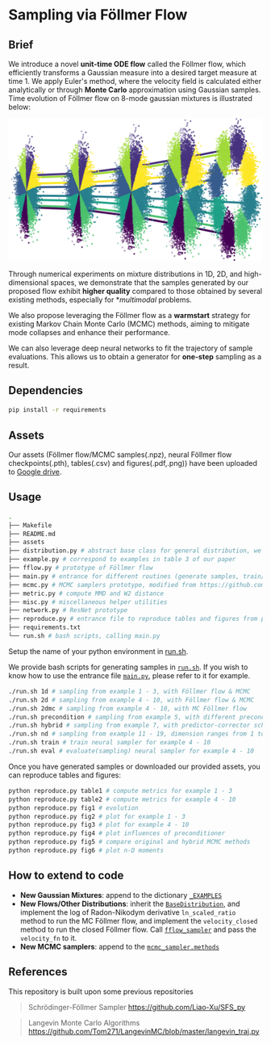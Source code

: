 # Sampling via Föllmer Flow

## Brief

We introduce a novel **unit-time ODE flow** called the Föllmer flow, which efficiently transforms a Gaussian measure into a desired target measure at time 1. We apply Euler's method, where the velocity field is calculated either analytically or through **Monte Carlo** approximation using Gaussian samples. Time evolution of Föllmer flow on 8-mode gaussian mixtures is illustrated below:

![evolution](assets/evolution.png)

Through numerical experiments on mixture distributions in 1D, 2D, and  high-dimensional spaces, we demonstrate that the samples generated by our proposed flow exhibit **higher quality** compared to those obtained by several existing methods, especially for **multimodal* problems.

We also propose leveraging the Föllmer flow as a **warmstart** strategy for existing Markov Chain Monte Carlo (MCMC) methods, aiming to mitigate mode collapses and enhance their performance.

We can also leverage deep neural networks to fit  the trajectory of sample evaluations. This allows us to obtain a generator for **one-step** sampling as a result.

## Dependencies

```bash
pip install -r requirements
``` 

## Assets

Our assets (Föllmer flow/MCMC samples(.npz), neural Föllmer flow checkpoints(.pth), tables(.csv) and figures(.pdf,.png)) have been uploaded to [Google drive](https://drive.google.com/drive/folders/1GKR-L5Ak6dhPad8OP72oRP1EGJObIeZW?usp=sharing).

## Usage

```bash
.
├── Makefile
├── README.md
├── assets
├── distribution.py # abstract base class for general distribution, we implemented n-D Gaussian mixtures here
├── example.py # correspond to examples in table 3 of our paper
├── fflow.py # prototype of Föllmer flow
├── main.py # entrance for different routines (generate samples, train/eval networks)
├── mcmc.py # MCMC samplers prototype, modified from https://github.com/Tom271/LangevinMC/blob/master/langevin_traj.py
├── metric.py # compute MMD and W2 distance
├── misc.py # miscellaneous helper utilities
├── network.py # ResNet prototype
├── reproduce.py # entrance file to reproduce tables and figures from paper
├── requirements.txt
└── run.sh # bash scripts, calling main.py
```

Setup the name of your python environment in [run.sh](run.sh).

We provide bash scripts for generating samples in [`run.sh`](run.sh). If you wish to know how to use the entrance file [`main.py`](main.py), please refer to it for example.
```bash
./run.sh 1d # sampling from example 1 - 3, with Föllmer flow & MCMC
./run.sh 2d # sampling from example 4 - 10, with Föllmer flow & MCMC
./run.sh 2dmc # sampling from example 4 - 10, with MC Föllmer flow
./run.sh precondition # sampling from example 5, with different preconditioners
./run.sh hybrid # sampling from example 7, with predictor-corrector scheme
./run.sh nd # sampling from example 11 - 19, dimension ranges from 1 to 10
./run.sh train # train neural sampler for example 4 - 10
./run.sh eval # evaluate(sampling) neural sampler for example 4 - 10
```

Once you have generated samples or downloaded our provided assets, you can reproduce tables and figures:
```bash
python reproduce.py table1 # compute metrics for example 1 - 3
python reproduce.py table2 # compute metrics for example 4 - 10
python reproduce.py fig1 # evolution
python reproduce.py fig2 # plot for example 1 - 3
python reproduce.py fig3 # plot for example 4 - 10
python reproduce.py fig4 # plot influences of preconditioner
python reproduce.py fig5 # compare original and hybrid MCMC methods
python reproduce.py fig6 # plot n-D moments
```

## How to extend to code

- **New Gaussian Mixtures**: append to the dictionary [`_EXAMPLES`](example.py)
- **New Flows/Other Distributions**: inherit the [`BaseDistribution`](distribution.py), and implement the log of Radon-Nikodym derivative `ln_scaled_ratio` method to run the MC Föllmer flow, and implement the `velocity_closed` method to run the closed Föllmer flow. Call [`fflow_sampler`](fflow.py) and pass the `velocity_fn` to it.
- **New MCMC samplers**: append to the [`mcmc_sampler.methods`](mcmc.py)


## References
This repository is built upon some previous repositories

> Schrödinger-Föllmer Sampler https://github.com/Liao-Xu/SFS_py

> Langevin Monte Carlo Algorithms https://github.com/Tom271/LangevinMC/blob/master/langevin_traj.py